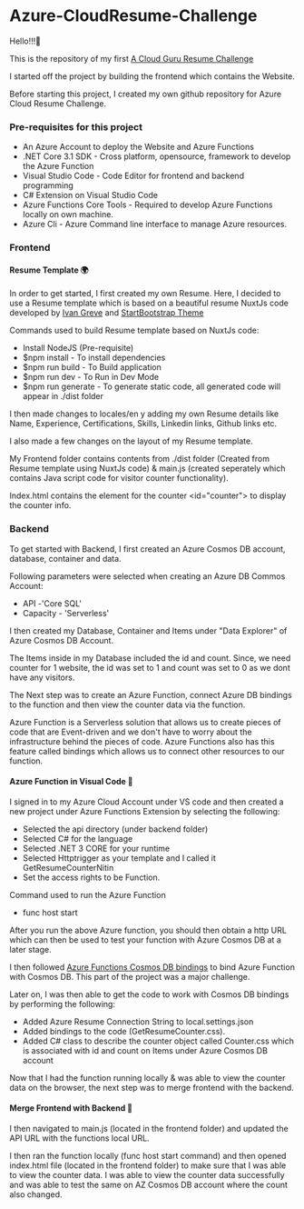# Azure-CloudResume-Challenge

Hello!!!🥳

This is the repository of my first [A Cloud Guru Resume Challenge](https://acloudguru.com/blog/engineering/cloudguruchallenge-your-resume-in-azure) 

I started off the project by building the frontend which contains the Website. 

Before starting this project, I created my own github repository for Azure Cloud Resume Challenge. 
### Pre-requisites for this project
- An Azure Account to deploy the Website and Azure Functions
- .NET Core 3.1 SDK - Cross platform, opensource, framework to develop the Azure Function
- Visual Studio Code - Code Editor for frontend and backend programming
- C# Extension on Visual Studio Code
- Azure Functions Core Tools - Required to develop Azure Functions locally on own machine.
- Azure Cli - Azure Command line interface to manage Azure resources.
### Frontend 
#### Resume Template 🌍
In order to get started, I first created my own Resume. Here, I decided to use a Resume template which is based on a beautiful resume NuxtJs code developed by [Ivan Greve](https://github.com/ivangreve/nuxt-resume) and 
[StartBootstrap Theme](https://github.com/startbootstrap/startbootstrap-resume/)

Commands used to build Resume template based on NuxtJs code:
- Install NodeJS (Pre-requisite)
- $npm install - To install dependencies
- $npm run build - To Build application
- $npm run dev - To Run in Dev Mode
- $npm run generate - To generate static code, all generated code will appear in ./dist folder

I then made changes to locales/en y adding my own Resume details like Name, Experience, Certifications, Skills, Linkedin links, Github links etc.

I also made a few changes on the layout of my Resume template.

My Frontend folder contains contents from ./dist folder (Created from Resume template using NuxtJs code) & main.js (created seperately which contains Java script code for visitor counter functionality).

Index.html contains the element for the counter <id="counter"> to display the counter info.
### Backend 

To get started with Backend, I first created an Azure Cosmos DB account, database, container and data.

Following parameters were selected when creating an Azure DB Commos Account:

- API -'Core SQL'
- Capacity - 'Serverless'

I then created my Database, Container and Items under "Data Explorer" of Azure Cosmos DB Account.

The Items inside in my Database included the id and count. Since, we need counter for 1 website, the id was set to 1 and count was set to 0 as we dont have any visitors. 

The Next step was to create an Azure Function, connect Azure DB bindings to the function and then view the counter data via the function. 

Azure Function is a Serverless solution that allows us to create pieces of code that are Event-driven and we don't have to worry about the infrastructure behind the pieces of code. Azure Functions also has this feature called bindings which allows us to connect other resources to our function.

#### Azure Function in Visual Code 🔧

I signed in to my Azure Cloud Account under VS code and then created a new project under Azure Functions Extension by selecting the following:
- Selected the api directory (under backend folder)
- Selected C# for the language
- Selected .NET 3 CORE for your runtime
- Selected Httptrigger as your template and I called it GetResumeCounterNitin 
- Set the access rights to be Function.

Command used to run the Azure Function

- func host start

After you run the above Azure function, you should then obtain a http URL which can then be used to test your function with Azure Cosmos DB at a later stage.

I then followed [Azure Functions Cosmos DB bindings](https://docs.microsoft.com/en-us/azure/azure-functions/functions-bindings-cosmosdb-v2) to bind Azure Function with Cosmos DB. This part of the project was a major challenge. 

Later on, I was then able to get the code to work with Cosmos DB bindings by performing the following:
 - Added Azure Resume Connection String to local.settings.json 
 - Added bindings to the code (GetResumeCounter.css). 
 - Added C# class to describe the counter object called Counter.css which is associated with id and count on Items under Azure Cosmos   DB account 

Now that I had the function running locally & was able to view the counter data on the browser, the next step was to merge frontend with the backend. 

#### Merge Frontend with Backend 🚀

I then navigated to main.js (located in the frontend folder) and updated the API URL with the functions local URL. 

I then ran the function locally (func host start command) and then opened index.html file (located in the frontend folder) to make sure that I was able to view the counter data. I was able to view the counter data successfully and was able to test the same on AZ Cosmos DB account where the count also changed. 